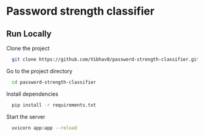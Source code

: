 
# Password strength classifier



## Run Locally

Clone the project

```bash
  git clone https://github.com/Vibhav0/password-strength-classifier.git
```

Go to the project directory

```bash
  cd password-strength-classifier
```

Install dependencies

```bash
  pip install -r requirements.txt
```

Start the server

```bash
  uvicorn app:app --reload
```

  
